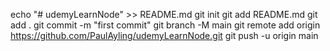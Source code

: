 echo "# udemyLearnNode" >> README.md
git init
git add README.md
git add .
git commit -m "first commit"
git branch -M main
git remote add origin https://github.com/PaulAyling/udemyLearnNode.git
git push -u origin main